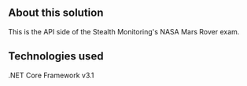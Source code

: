 ## About this solution

This is the API side of the Stealth Monitoring's NASA Mars Rover exam.

## Technologies used

.NET Core Framework v3.1
